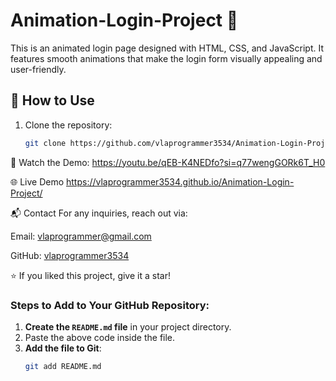 # Animation-Login-Project 🎨

This is an animated login page designed with HTML, CSS, and JavaScript. It features smooth animations that make the login form visually appealing and user-friendly.

## 🚀 How to Use
1. Clone the repository:
   ```bash
   git clone https://github.com/vlaprogrammer3534/Animation-Login-Project.git
🎥 Watch the Demo:
https://youtu.be/qEB-K4NEDfo?si=q77wengGORk6T_H0
    
🌐 Live Demo
https://vlaprogrammer3534.github.io/Animation-Login-Project/

📬 Contact
For any inquiries, reach out via:

Email: vlaprogrammer@gmail.com

GitHub: [vlaprogrammer3534](https://github.com/vlaprogrammer3534)

⭐️ If you liked this project, give it a star!

### **Steps to Add to Your GitHub Repository:**
1. **Create the `README.md` file** in your project directory.
2. Paste the above code inside the file.
3. **Add the file to Git**:
   ```sh
   git add README.md

